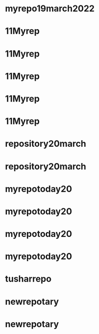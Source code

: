 # myrepo19march2022
# 11Myrep
# 11Myrep
# 11Myrep
# 11Myrep
# 11Myrep
# repository20march
# repository20march
# myrepotoday20
# myrepotoday20
# myrepotoday20
# myrepotoday20
# tusharrepo
# newrepotary
# newrepotary
